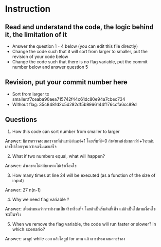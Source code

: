 ﻿# Instruction

## Read and understand the code, the logic behind it, the limitation of it
* Answer the question 1 - 4 below (you can edit this file directly)
* Change the code such that it will sort from larger to smaller, put the revision of your code below
* Change the code such that there is no flag variable, put the commit number below and answer question 5 


## Revision, put your commit number here
* Sort from larger to smaller:f7ceaba90aea715742f44c61dc80e94a7cbec734
* Without flag: 35c8481d2c5d282df5b8966144f176ccfa6cc89d 

## Questions
1. How this code can sort number from smaller to larger
 
Answer: มีการตรวจสอบเลขจากที่ตำแหน่งiและi+1 โดยเริ่มที่i=0 ถ้าตำแหน่งiมากกว่าi+1จะสลับเลขไปเรื่อยๆจนกว่าจะเริ่มเลขเสร็จ

2. What if two numbers equal, what will happen? 

Answer: ตัวเลขจะไม่สลับเพราะไม่เข้าเงื่อนไข

3. How many times at line 24 will be executed (as a function of the size of input) 

Answer: 27 n(n-1)

4. Why we need flag variable ? 

Answer: เพื่อกำหนดว่าการทำงานเป็นจริงหรือเท็จ โดยถ้าเป็นริ่มต้นที่เท็จ แต่ถ้าเป็นไปตามเงื่อนไขจะเป็นจริง

5. When we remove the flag variable, the code will run faster or slower? in which scenario? 

Answer: เอาลูป while ออก แล้วใส่ลูป for แทน แล้วการประมวลผลจะช้าลง